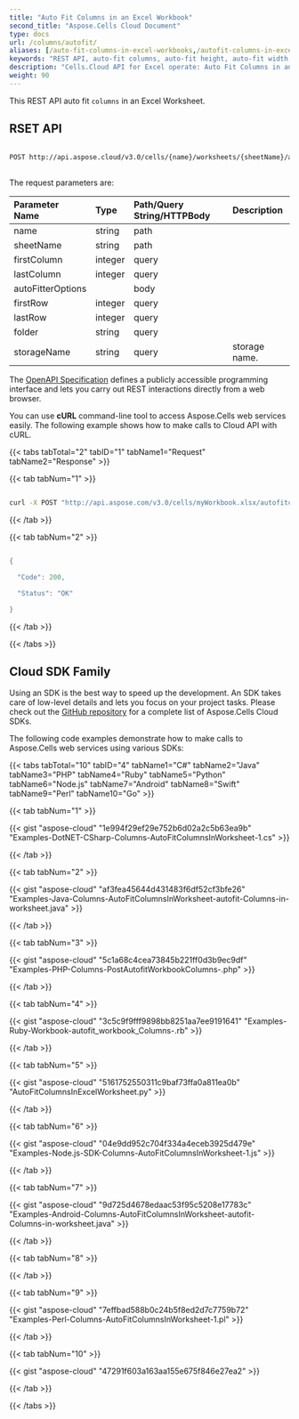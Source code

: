 ```yaml
---
title: "Auto Fit Columns in an Excel Workbook"
second_title: "Aspose.Cells Cloud Document"
type: docs
url: /columns/autofit/
aliases: [/auto-fit-columns-in-excel-workbooks,/autofit-columns-in-excel-workbooks/]
keywords: "REST API, auto-fit columns, auto-fit height, auto-fit width, spreadsheets, excel"
description: "Cells.Cloud API for Excel operate: Auto Fit Columns in an Excel Workbooks."
weight: 90
---
```


This REST API auto fit `columns`  in an Excel Worksheet.

## RSET API
 
```bash
 
POST http://api.aspose.cloud/v3.0/cells/{name}/worksheets/{sheetName}/autofitcolumns
 
```
The request parameters are: 
 
| Parameter Name | Type | Path/Query String/HTTPBody | Description| 
| :- | :- | :- |:- | 
| name | string | path |   |
| sheetName | string | path |   |
| firstColumn | integer | query |   |
| lastColumn | integer | query |   |
| autoFitterOptions |  | body |   |
| firstRow | integer | query |   |
| lastRow | integer | query |   |
| folder | string | query |   |
| storageName | string | query | storage name. |
 

The [OpenAPI Specification](https://apireference.aspose.cloud/cells/#/Cells/PostAutofitWorksheetColumns) defines a publicly accessible programming interface and lets you carry out REST interactions directly from a web browser.

You can use **cURL** command-line tool to access Aspose.Cells web services easily. The following example shows how to make calls to Cloud API with cURL.


{{< tabs tabTotal="2" tabID="1" tabName1="Request" tabName2="Response" >}}

{{< tab tabNum="1" >}}

```bash

curl -X POST "http://api.aspose.com/v3.0/cells/myWorkbook.xlsx/autofitcolumns" -d '{"AutoFitMergedCells":true, "IgnoreHidden":true}' -H "Content-Type: application/json" -H "Accept: application/json"

```

{{< /tab >}}

{{< tab tabNum="2" >}}

```java

{

  "Code": 200,

  "Status": "OK"

}

```

{{< /tab >}}

{{< /tabs >}}


## Cloud SDK Family

Using an SDK is the best way to speed up the development. An SDK takes care of low-level details and lets you focus on your project tasks. Please check out the [GitHub repository](https://github.com/aspose-cells-cloud) for a complete list of Aspose.Cells Cloud SDKs.

The following code examples demonstrate how to make calls to Aspose.Cells web services using various SDKs:


{{< tabs tabTotal="10" tabID="4" tabName1="C#" tabName2="Java" tabName3="PHP" tabName4="Ruby" tabName5="Python" tabName6="Node.js" tabName7="Android" tabName8="Swift" tabName9="Perl" tabName10="Go" >}}

{{< tab tabNum="1" >}}

{{< gist "aspose-cloud" "1e994f29ef29e752b6d02a2c5b63ea9b" "Examples-DotNET-CSharp-Columns-AutoFitColumnsInWorksheet-1.cs" >}}

{{< /tab >}}

{{< tab tabNum="2" >}}

{{< gist "aspose-cloud" "af3fea45644d431483f6df52cf3bfe26" "Examples-Java-Columns-AutoFitColumnsInWorksheet-autofit-Columns-in-worksheet.java" >}}

{{< /tab >}}

{{< tab tabNum="3" >}}

{{< gist "aspose-cloud" "5c1a68c4cea73845b221ff0d3b9ec9df" "Examples-PHP-Columns-PostAutofitWorkbookColumns-.php" >}}

{{< /tab >}}

{{< tab tabNum="4" >}}

{{< gist "aspose-cloud" "3c5c9f9fff9898bb8251aa7ee9191641" "Examples-Ruby-Workbook-autofit_workbook_Columns-.rb" >}}

{{< /tab >}}

{{< tab tabNum="5" >}}

{{< gist "aspose-cloud" "5161752550311c9baf73ffa0a811ea0b" "AutoFitColumnsInExcelWorksheet.py" >}}

{{< /tab >}}

{{< tab tabNum="6" >}}

{{< gist "aspose-cloud" "04e9dd952c704f334a4eceb3925d479e" "Examples-Node.js-SDK-Columns-AutoFitColumnsInWorksheet-1.js" >}}

{{< /tab >}}

{{< tab tabNum="7" >}}

{{< gist "aspose-cloud" "9d725d4678edaac53f95c5208e17783c" "Examples-Android-Columns-AutoFitColumnsInWorksheet-autofit-Columns-in-worksheet.java" >}}

{{< /tab >}}

{{< tab tabNum="8" >}}

{{< /tab >}}

{{< tab tabNum="9" >}}

{{< gist "aspose-cloud" "7effbad588b0c24b5f8ed2d7c7759b72" "Examples-Perl-Columns-AutoFitColumnsInWorksheet-1.pl" >}}

{{< /tab >}}

{{< tab tabNum="10" >}}

{{< gist "aspose-cloud" "47291f603a163aa155e675f846e27ea2" >}}

{{< /tab >}}

{{< /tabs >}}
